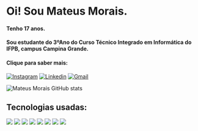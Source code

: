 

# Oi! Sou Mateus Morais. 

#### Tenho 17 anos.
#### Sou estudante do 3ºAno do Curso Técnico Integrado em Informática do IFPB, campus Campina Grande.
#### 
#### Clique para saber mais:
[![Instagram](https://img.shields.io/badge/Instagram-E4405F?style=for-the-badge&logo=instagram&logoColor=white)](https://www.instagram.com/moraismateuss/)
[![Linkedin](https://img.shields.io/badge/LinkedIn-0077B5?style=for-the-badge&logo=linkedin&logoColor=white)](https://www.linkedin.com/in/mateus-morais-a7ba3525a/)
[![Gmail](https://img.shields.io/badge/Gmail-D14836?style=for-the-badge&logo=gmail&logoColor=white)](https://mail.google.com/mail/?fs=1&tf=cm&source=mailto&to=mateusdeassismorais@gmail.com)

![Mateus Morais GitHub stats](https://github-readme-stats.vercel.app/api?username=MateussMorais&show_icons=true&theme=cobalt)

## Tecnologias usadas:

<div style="display: inline-block">
    <img src="https://img.shields.io/badge/Python-14354C?style=for-the-badge&logo=python&logoColor=white">
    <img src="https://img.shields.io/badge/HTML5-E34F26?style=for-the-badge&logo=html5&logoColor=white">
    <img src="https://img.shields.io/badge/JavaScript-F7DF1E?style=for-the-badge&logo=javascript&logoColor=black">
    <img src="https://img.shields.io/badge/CSS3-1572B6?style=for-the-badge&logo=css3&logoColor=white">
    <img src="https://img.shields.io/badge/Django-092E20?style=for-the-badge&logo=django&logoColor=white">
    <img src="https://img.shields.io/badge/Spring-6DB33F?style=for-the-badge&logo=spring&logoColor=white">
    <img src="https://img.shields.io/badge/MySQL-00000F?style=for-the-badge&logo=mysql&logoColor=white">
    <img src="https://img.shields.io/badge/Bootstrap-563D7C?style=for-the-badge&logo=bootstrap&logoColor=white">

</div>
